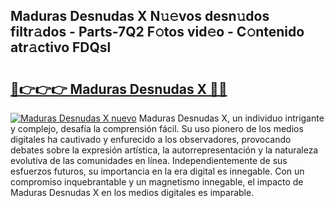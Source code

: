 ## Maduras Desnudas X N𝚞𝚎vos desn𝚞dos filtr𝚊dos - Parts-7Q2 F𝚘tos vid𝚎o - C𝚘ntenido atr𝚊ctivo FDQsl

# <h2><a href="http://mb367z.tromn.icu/?c=Maduras+Desnudas+X">🔗👉👉👉 Maduras Desnudas X 🔗🔗</a></h2>

[![Maduras Desnudas X nuevo](https://i.imgur.com/pEAQMta.gif)](http://mb367z.tromn.icu/?c=Maduras+Desnudas+X)
Maduras Desnudas X, un individuo intrigante y complejo, desafía la comprensión fácil. Su uso pionero de los medios digitales ha cautivado y enfurecido a los observadores, provocando debates sobre la expresión artística, la autorrepresentación y la naturaleza evolutiva de las comunidades en línea. Independientemente de sus esfuerzos futuros, su importancia en la era digital es innegable. Con un compromiso inquebrantable y un magnetismo innegable, el impacto de Maduras Desnudas X en los medios digitales es imparable.
